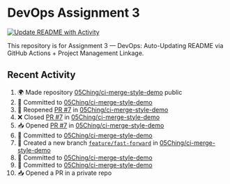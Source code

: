 # DevOps Assignment 3

[![Update README with Activity](https://github.com/05Ching/devops-assignment3/actions/workflows/update-readme.yml/badge.svg)](https://github.com/05Ching/devops-assignment3/actions/workflows/update-readme.yml)

This repository is for Assignment 3 — DevOps: Auto-Updating README via GitHub Actions + Project Management Linkage.

## Recent Activity
<!--START_SECTION:activity-->
1. 🌍 Made repository [05Ching/ci-merge-style-demo](https://github.com/05Ching/ci-merge-style-demo) public
2. 📝 Committed to [05Ching/ci-merge-style-demo](https://github.com/05Ching/ci-merge-style-demo/commit/04330023bb29fb534ac3af28d50cc274dfa4dc34)
3. 🔄 Reopened [PR #7](https://github.com/05Ching/ci-merge-style-demo/pull/7) in [05Ching/ci-merge-style-demo](https://github.com/05Ching/ci-merge-style-demo)
4. ❌ Closed [PR #7](https://github.com/05Ching/ci-merge-style-demo/pull/7) in [05Ching/ci-merge-style-demo](https://github.com/05Ching/ci-merge-style-demo)
5. 📥 Opened [PR #7](https://github.com/05Ching/ci-merge-style-demo/pull/7) in [05Ching/ci-merge-style-demo](https://github.com/05Ching/ci-merge-style-demo)
6. 📝 Committed to [05Ching/ci-merge-style-demo](https://github.com/05Ching/ci-merge-style-demo/commit/5edebca13851662d226703dd32239d77de9d1136)
7. 🎉 Created a new branch [`feature/fast-forward`](https://github.com/05Ching/ci-merge-style-demo/tree/feature/fast-forward) in [05Ching/ci-merge-style-demo](https://github.com/05Ching/ci-merge-style-demo)
8. 📝 Committed to [05Ching/ci-merge-style-demo](https://github.com/05Ching/ci-merge-style-demo/commit/61f9e4d454642cf5f93421ce01f30ccd06de27e5)
9. 📝 Committed to [05Ching/ci-merge-style-demo](https://github.com/05Ching/ci-merge-style-demo/commit/f990cb3298396472ab640123c420de5c0cb43380)
10. 📥 Opened a PR in a private repo
<!--END_SECTION:activity-->
